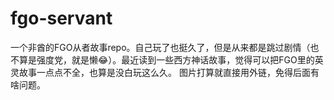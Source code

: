 # fgo-servant
一个非酋的FGO从者故事repo。自己玩了也挺久了，但是从来都是跳过剧情（也不算是强度党，就是懒:joy:）。最近读到一些西方神话故事，觉得可以把FGO里的英灵故事一点点不全，也算是没白玩这么久。
图片打算就直接用外链，免得后面有啥问题。
